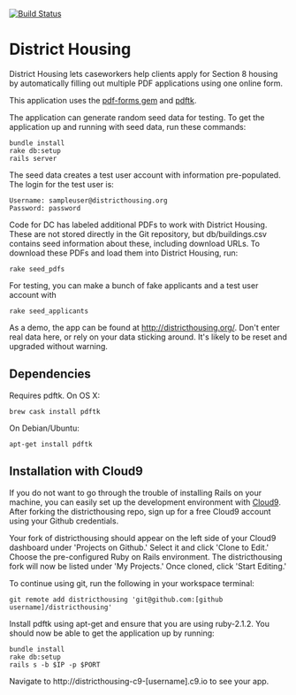 [![Build Status](https://travis-ci.org/codefordc/districthousing.svg?branch=master)](https://travis-ci.org/codefordc/districthousing)

District Housing
================

District Housing lets caseworkers help clients apply for Section 8 housing by automatically filling out multiple PDF applications using one online form.

This application uses the [pdf-forms gem](https://github.com/jkraemer/pdf-forms) and [pdftk](http://www.pdflabs.com/tools/pdftk-the-pdf-toolkit/).

The application can generate random seed data for testing.  To get the application up and running with seed data, run these commands:

    bundle install
    rake db:setup
    rails server

The seed data creates a test user account with information pre-populated.  The login for the test user is:

    Username: sampleuser@districthousing.org
    Password: password

Code for DC has labeled additional PDFs to work with District Housing.  These are not stored directly in the Git repository, but db/buildings.csv contains seed information about these, including download URLs.  To download these PDFs and load them into District Housing, run:

    rake seed_pdfs

For testing, you can make a bunch of fake applicants and a test user account with

    rake seed_applicants

As a demo, the app can be found at http://districthousing.org/.  Don't enter real data here, or rely on your data sticking around.  It's likely to be reset and upgraded without warning.

## Dependencies

Requires pdftk.  On OS X:

    brew cask install pdftk

On Debian/Ubuntu:

    apt-get install pdftk

## Installation with Cloud9

If you do not want to go through the trouble of installing Rails on your machine, you can easily set up the development environment with [Cloud9](https://c9.io/). After forking the districthousing repo, sign up for a free Cloud9 account using your Github credentials.

Your fork of districthousing should appear on the left side of your Cloud9 dashboard under 'Projects on Github.' Select it and click 'Clone to Edit.' Choose the pre-configured Ruby on Rails environment. The districthousing fork will now be listed under 'My Projects.' Once cloned, click 'Start Editing.'

To continue using git, run the following in your workspace terminal:

    git remote add districthousing 'git@github.com:[github username]/districthousing'

Install pdftk using apt-get and ensure that you are using ruby-2.1.2. You should now be able to get the application up by running:

    bundle install
    rake db:setup
    rails s -b $IP -p $PORT

Navigate to http://districthousing-c9-[username].c9.io to see your app.
